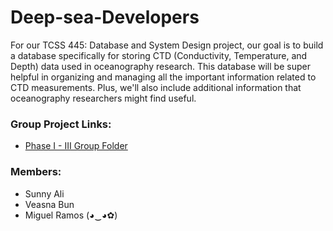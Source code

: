 # Deep-sea-Developers
For our TCSS 445: Database and System Design project, our goal is to build a database specifically for storing CTD (Conductivity, Temperature, and Depth) data used in oceanography research. This database will be super helpful in organizing and managing all the important information related to CTD measurements. Plus, we'll also include additional information that oceanography researchers might find useful.


### Group Project Links:
- [Phase I - III Group Folder](https://drive.google.com/drive/folders/1SBl6mujUn6A0Z5QOIPxeZQBPaRKZ7Keb)

### Members: 
- Sunny Ali
- Veasna Bun
- Miguel Ramos (◕‿◕✿)
